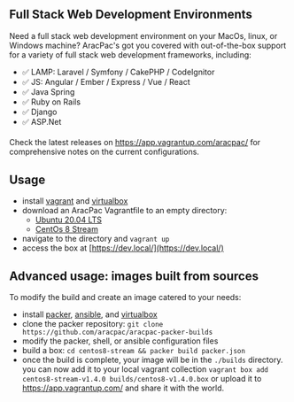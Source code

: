 ## Full Stack Web Development Environments
Need a full stack web development environment on your MacOs, linux, or Windows machine? AracPac's got you covered with 
out-of-the-box support for a variety of full stack web development frameworks, including:
* ✅ LAMP: Laravel / Symfony / CakePHP / CodeIgnitor
* ✅ JS: Angular / Ember / Express / Vue / React
* ✅ Java Spring
* ✅ Ruby on Rails
* ✅ Django
* ✅ ASP.Net
####
Check the latest releases on https://app.vagrantup.com/aracpac/ for comprehensive notes on the current configurations.

## Usage
* install [vagrant](https://www.vagrantup.com/docs/installation) and [virtualbox](https://www.virtualbox.org/wiki/Downloads)
* download an AracPac Vagrantfile to an empty directory:
  * [Ubuntu 20.04 LTS](https://raw.githubusercontent.com/aracpac/aracpac-vagrantfiles/master/ubuntu20/Vagrantfile)
  * [CentOs 8 Stream](https://raw.githubusercontent.com/aracpac/aracpac-vagrantfiles/master/centos8-stream/Vagrantfile)
* navigate to the directory and `vagrant up`
* access the box at [https://dev.local/](https://dev.local/)

## Advanced usage: images built from sources
To modify the build and create an image catered to your needs:
* install [packer](https://www.packer.io/docs/install), [ansible](https://docs.ansible.com/ansible/latest/installation_guide/intro_installation.html), and [virtualbox](https://www.virtualbox.org/wiki/Downloads)
* clone the packer repository: `git clone https://github.com/aracpac/aracpac-packer-builds`
* modify the packer, shell, or ansible configuration files
* build a box: `cd centos8-stream && packer build packer.json`
* once the build is complete, your image will be in the `./builds` directory. you can now add it to your local vagrant 
collection `vagrant box add centos8-stream-v1.4.0 builds/centos8-v1.4.0.box` or upload it to https://app.vagrantup.com/
and share it with the world.